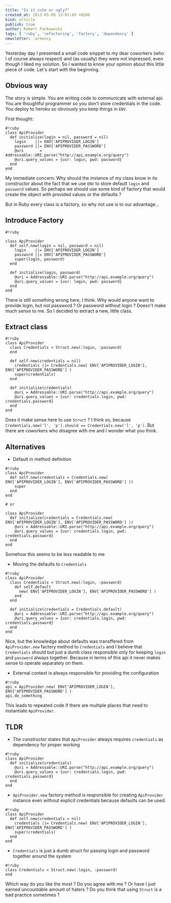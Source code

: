 ```yaml
---
title: "Is it cute or ugly?"
created_at: 2013-05-09 13:07:49 +0200
kind: article
publish: true
author: Robert Pankowecki
tags: [ 'ruby', 'refactoring', 'factory', 'dependency' ]
newsletter: :arkency
---
```


Yesterday day I presented a small code snippet to my dear coworkers
(who I of course always respect) and (as usually) they were not impressed,
even though I liked my solution. So I wanted to know your opinion about
this little piece of code. Let's start with the beginning.

<!-- more -->

## Obvious way

The story is simple. You are writing code to communicate with external api. You are
thoughtful programmer so you don't store credentials in the code. You deploy to heroku
so obviously you keep things in `ENV`.

First thought:

```
#!ruby
class ApiProvider
  def initialize(login = nil, password = nil)
    login    ||= ENV['APIPROVIDER_LOGIN']
    password ||= ENV['APIPROVIDER_PASSWORD']
    @uri       = Addressable::URI.parse("http://api.example.org/query")
    @uri.query_values = {usr: login, pwd: password}
  end
end
```

My immediate concern: Why should the instance of my class know in its constructor about
the fact that we use `ENV` to store default `login` and `password` values. So perhaps we should
use some kind of factory that would create the object with provided values or the defaults ?

But in Ruby every class is a factory, so why not use is to our advantage...

## Introduce Factory

```
#!ruby

class ApiProvider
  def self.new(login = nil, password = nil)
    login    ||= ENV['APIPROVIDER_LOGIN']
    password ||= ENV['APIPROVIDER_PASSWORD']
    super(login, password)
  end

  def initialize(login, password)
    @uri = Addressable::URI.parse("http://api.example.org/query")
    @uri.query_values = {usr: login, pwd: password}
  end
end
```

There is still something wrong here, I think. Why would anyone want to provide login,
but not password ? Or password without login ? Doesn't make much sense to me.
So I decided to extract a new, little class.

## Extract class

```
#!ruby
class ApiProvider
  class Credentials < Struct.new(:login, :password)
  end
 
  def self.new(credentials = nil)
    credentials ||= Credentials.new( ENV['APIPROVIDER_LOGIN'], ENV['APIPROVIDER_PASSWORD'] )
    super(credentials)
  end
 
  def initialize(credentials)
    @uri = Addressable::URI.parse("http://api.example.org/query")
    @uri.query_values = {usr: credentials.login, pwd: credentials.password}
  end
end
```

Does it make sense here to use `Struct` ?
I think so, because `Credentials.new('l', 'p').should == Credentials.new('l', 'p')`.
But there are coworkers who disagree with me and I wonder what you think.

## Alternatives

* Default in method definition

```
#!ruby
class ApiProvider
  def self.new(credentials = Credentials.new( ENV['APIPROVIDER_LOGIN'], ENV['APIPROVIDER_PASSWORD'] ))
    super
  end
end

# or

class ApiProvider
  def initialize(credentials = Credentials.new( ENV['APIPROVIDER_LOGIN'], ENV['APIPROVIDER_PASSWORD'] ))
    @uri = Addressable::URI.parse("http://api.example.org/query")
    @uri.query_values = {usr: credentials.login, pwd: credentials.password}
  end
end
```

Somehow this seems to be less readable to me

* Moving the defaults to `Credentials`

```
#!ruby
class ApiProvider
  class Credentials < Struct.new(:login, :password)
    def self.default
      new( ENV['APIPROVIDER_LOGIN'], ENV['APIPROVIDER_PASSWORD'] )
    end
  end
 
  def initialize(credentials = Credentials.default)
    @uri = Addressable::URI.parse("http://api.example.org/query")
    @uri.query_values = {usr: credentials.login, pwd: credentials.password}
  end
end
```

Nice, but the knowledge about defaults was transffered from `ApiProvider.new` factory method
to `Credentials` and I believe that `Credentials` should but just a dumb class responsible only for
keeping `login` and `password` always together. Because in terms of this api it never makes sense
to operate separately on them.

* External context is always responsible for providing the configuration

```
#!ruby
api = ApiProvider.new( ENV['APIPROVIDER_LOGIN'], ENV['APIPROVIDER_PASSWORD'] )
api.do_something
```

This leads to repeated code if there are multiple places that need to instantiate `ApiProvider`.

## TLDR

* The constructor states that `ApiProvider` always requires `credentials`
as dependency for proper working

```
#!ruby
class ApiProvider
  def initialize(credentials)
    @uri = Addressable::URI.parse("http://api.example.org/query")
    @uri.query_values = {usr: credentials.login, pwd: credentials.password}
  end
end
```

* `ApiProvider.new` factory method is responsible for creating `ApiProvider` instance even without
explicit credentials because defaults can be used.

```
#!ruby
class ApiProvider
  def self.new(credentials = nil)
    credentials ||= Credentials.new( ENV['APIPROVIDER_LOGIN'], ENV['APIPROVIDER_PASSWORD'] )
    super(credentials)
  end
end
```

* `Credentials` is just a dumb struct for passing login and password together around the system

```
#!ruby
class Credentials < Struct.new(:login, :password)
end
```

Which way do you like the most ? Do you agree with me ? Or have I just
earned uncountable amount of haters ? Do you think that using `Struct` is a bad practice sometimes ?
